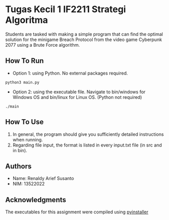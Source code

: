 # Tugas Kecil 1 IF2211 Strategi Algoritma 

Students are tasked with making a simple program that can find the optimal solution for the minigame Breach Protocol from the video game Cyberpunk 2077 using a Brute Force algorithm.

## How To Run

* Option 1: using Python. No external packages required.
```
python3 main.py
```

* Option 2: using the executable file. Navigate to bin/windows for Windows OS and bin/linux for Linux OS. (Python not required)
```
./main
```

## How To Use

1. In general, the program should give you sufficiently detailed instructions when running.
2. Regarding file input, the format is listed in every input.txt file (in src and in bin). 

## Authors

* Name: Renaldy Arief Susanto
* NIM: 13522022

## Acknowledgments

The executables for this assignment were compiled using [pyinstaller](https://pyinstaller.org/en/stable/)